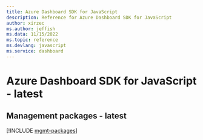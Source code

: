 ```yaml
---
title: Azure Dashboard SDK for JavaScript
description: Reference for Azure Dashboard SDK for JavaScript
author: xirzec
ms.author: jeffish
ms.data: 11/15/2022
ms.topic: reference
ms.devlang: javascript
ms.service: dashboard
---
```

# Azure Dashboard SDK for JavaScript - latest

## Management packages - latest
[!INCLUDE [mgmt-packages](dashboard-mgmt-index.md)]
